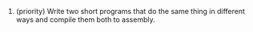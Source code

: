 1. (priority) Write two short programs that do the same thing in different ways and compile them both to assembly.
